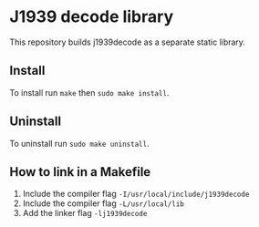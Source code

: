 # J1939 decode library

This repository builds j1939decode as a separate static library.

## Install

To install run `make` then `sudo make install`.

## Uninstall

To uninstall run `sudo make uninstall`.

## How to link in a Makefile

1. Include the compiler flag `-I/usr/local/include/j1939decode`
1. Include the compiler flag `-L/usr/local/lib`
1. Add the linker flag `-lj1939decode`
